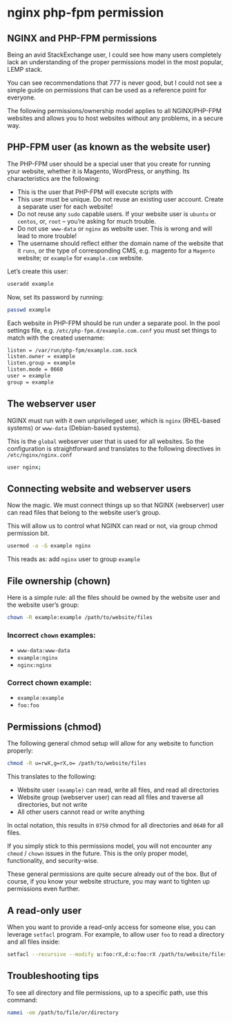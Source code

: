 # nginx php-fpm permission

## NGINX and PHP-FPM permissions

Being an avid StackExchange user, I could see how many users completely lack an understanding of the proper permissions model in the most popular, LEMP stack.

You can see recommendations that 777 is never good, but I could not see a simple guide on permissions that can be used as a reference point for everyone.

The following permissions/ownership model applies to all NGINX/PHP-FPM websites and allows you to host websites without any problems, in a secure way.

## PHP-FPM user (as known as the website user)

The PHP-FPM user should be a special user that you create for running your website, whether it is Magento, WordPress, or anything.
Its characteristics are the following:

- This is the user that PHP-FPM will execute scripts with
- This user must be unique. Do not reuse an existing user account. Create a separate user for each website!
- Do not reuse any `sudo` capable users. If your website user is `ubuntu` or `centos`, or, `root` – you’re asking for much trouble.
- Do not use` www-data` or `nginx` as website user. This is wrong and will lead to more trouble!
- The username should reflect either the domain name of the website that it `runs`, or the type of corresponding CMS, e.g. magento for a `Magento` website; or `example` for `example.com` website.

Let’s create this user:
```bash
useradd example
```

Now, set its password by running:

```bash
passwd example
```


Each website in PHP-FPM should be run under a separate pool. In the pool settings file, e.g. `/etc/php-fpm.d/example.com.conf` you must set things to match with the created username:

```bash
listen = /var/run/php-fpm/example.com.sock
listen.owner = example
listen.group = example
listen.mode = 0660
user = example
group = example
```

## The webserver user

NGINX must run with it own unprivileged user, which is `nginx` (RHEL-based systems) or `www-data` (Debian-based systems).

This is the `global` webserver user that is used for all websites. So the configuration is straightforward and translates to the following directives in `/etc/nginx/nginx.conf`

```bash
user nginx;
```

## Connecting website and webserver users
Now the magic. We must connect things up so that NGINX (webserver) user can read files that belong to the website user’s group.

This will allow us to control what NGINX can read or not, via group chmod permission bit.

```bash
usermod -a -G example nginx
```

This reads as: add `nginx` user to group `example`


## File ownership (chown)

Here is a simple rule: all the files should be owned by the website user and the website user’s group:

```bash
chown -R example:example /path/to/website/files
```

### Incorrect `chown` examples:

- `www-data:www-data`
- `example:nginx`
- `nginx:nginx`

### Correct chown example:

- `example:example`
- `foo:foo`

## Permissions (chmod)

The following general chmod setup will allow for any website to function properly:

```bash
chmod -R u=rwX,g=rX,o= /path/to/website/files
```

This translates to the following:

- Website user `(example)` can read, write all files, and read all directories
- Website group (webserver user) can read all files and traverse all directories, but not write
- All other users cannot read or write anything

In octal notation, this results in `0750` chmod for all directories and `0640` for all files.

If you simply stick to this permissions model, you will not encounter any `chmod` / `chown` issues in the future.
This is the only proper model, functionality, and security-wise.

These general permissions are quite secure already out of the box. But of course, if you know your website structure, you may want to tighten up permissions even further.

## A read-only user

When you want to provide a read-only access for someone else, you can leverage `setfacl` program. For example, to allow user `foo` to read a directory and all files inside:

```bash
setfacl --recursive --modify u:foo:rX,d:u:foo:rX /path/to/website/files
```

## Troubleshooting tips

To see all directory and file permissions, up to a specific path, use this command:

```bash
namei -om /path/to/file/or/directory
```

